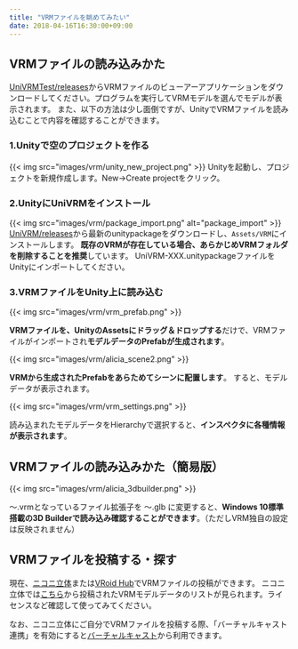 ```yaml
---
title: "VRMファイルを眺めてみたい"
date: 2018-04-16T16:30:00+09:00
---
```


##  VRMファイルの読み込みかた

[UniVRMTest/releases](https://github.com/vrm-c/UniVRMTest/releases)からVRMファイルのビューアーアプリケーションをダウンロードしてください。プログラムを実行してVRMモデルを選んでモデルが表示されます。
また、以下の方法は少し面倒ですが、UnityでVRMファイルを読み込むことで内容を確認することができます。

### 1.Unityで空のプロジェクトを作る
{{< img src="images/vrm/unity_new_project.png" >}}
Unityを起動し、プロジェクトを新規作成します。New→Create projectをクリック。

### 2.UnityにUniVRMをインストール
{{< img src="images/vrm/package_import.png" alt="package_import" >}}
[UniVRM/releases](https://github.com/vrm-c/UniVRM/releases)から最新のunitypackageをダウンロードし、``Assets/VRM``にインストールします。
**既存のVRMが存在している場合、あらかじめVRMフォルダを削除することを推奨**しています。
UniVRM-XXX.unitypackageファイルをUnityにインポートしてください。

### 3.VRMファイルをUnity上に読み込む
{{< img src="images/vrm/vrm_prefab.png" >}}

**VRMファイルを、UnityのAssetsにドラッグ＆ドロップする**だけで、VRMファイルがインポートされ**モデルデータのPrefabが生成されます**。

{{< img src="images/vrm/alicia_scene2.png" >}}

**VRMから生成されたPrefabをあらためてシーンに配置します**。
すると、モデルデータが表示されます。

{{< img src="images/vrm/vrm_settings.png" >}}

読み込まれたモデルデータをHierarchyで選択すると、**インスペクタに各種情報が表示されます**。

## VRMファイルの読み込みかた（簡易版）

{{< img src="images/vrm/alicia_3dbuilder.png" >}}

～.vrmとなっているファイル拡張子を ～.glb に変更すると、**Windows 10標準搭載の3D Builderで読み込み確認することができます**。（ただしVRM独自の設定は反映されません）

## VRMファイルを投稿する・探す

現在、[ニコニ立体](http://3d.nicovideo.jp/)または[VRoid Hub](https://hub.vroid.com/)でVRMファイルの投稿ができます。
ニコニ立体では[こちら](https://3d.nicovideo.jp/search?word_type=tag&word=VRM)から投稿されたVRMモデルデータのリストが見られます。ライセンスなど確認して使ってみてください。

なお、ニコニ立体にご自分でVRMファイルを投稿する際、「バーチャルキャスト連携」を有効にすると[バーチャルキャスト](https://virtualcast.jp/)から利用できます。